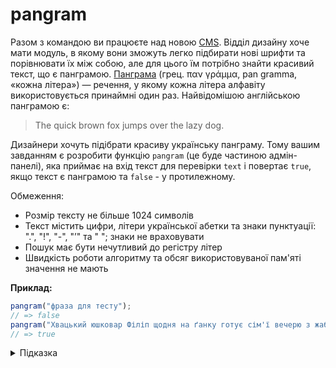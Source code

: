 # pangram

Разом з командою ви працюєте над новою [CMS](https://uk.wikipedia.org/wiki/Система_керування_вмістом). Відділ дизайну хоче мати модуль, в якому вони зможуть легко підбирати нові шрифти та порівнювати їх між собою, але для цього їм потрібно знайти красивий текст, що є панграмою. [Панграма](https://uk.wikipedia.org/wiki/Панграма) (грец. παν γράμμα, pan gramma, «кожна літера») — речення, у якому кожна літера алфавіту використовується принаймні один раз. Найвідомішою англійською панграмою є:

> The quick brown fox jumps over the lazy dog.

Дизайнери хочуть підібрати красиву українську панграму. Тому вашим завданням є розробити функцію `pangram` (це буде частиною адмін-панелі), яка приймає на вхід текст для перевірки `text` і повертає `true`, якщо текст є панграмою та `false` - у протилежному.

Обмеження:

- Розмір тексту не більше 1024 символів
- Текст містить цифри, літери української абетки та знаки пунктуації: ".", "!", "-", "ʼ" та " "; знаки не враховувати
- Пошук має бути нечутливий до регістру літер
- Швидкість роботи алгоритму та обсяг використовуваної пам'яті значення не мають

**Приклад:**

```js
pangram("фраза для тесту");
// => false
pangram("Хвацький юшковар Філіп щодня на ґанку готує сім'ї вечерю з жаб.");
// => true
```

<details>
  <summary>Підказка</summary>

---

  Рішення цього завдання є схожим до завдання [isogram](/js-track/basic/isIsogram), тому можете почати з нього.

  Зверніть увагу на колекцію [Set](https://developer.mozilla.org/en-US/docs/Web/JavaScript/Reference/Global_Objects/Set)

  ## Алгоритм дій

  1. Перевести тексту до нижнього регістру
  1. Прибрати з тексту усі символи
  1. Прибрати з тексту дублювання літер
  1. Порівняти, чи довжина тексту дорівнює 33

</details>
